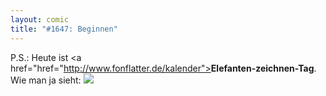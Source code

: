 ```yaml
---
layout: comic
title: "#1647: Beginnen"
---
```


P.S.:
Heute ist <a href="href="http://www.fonflatter.de/kalender"><strong>Elefanten-zeichnen-Tag</strong></a>. Wie man ja sieht:
<img src="http://www.fonflatter.de/bilder/elefant2010.png">
